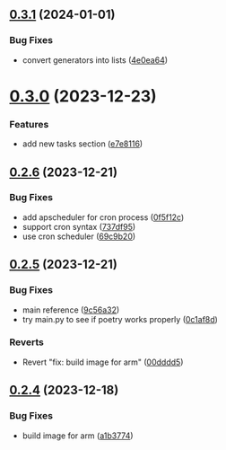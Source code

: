 ## [0.3.1](https://github.com/iloveitaly/todoist-digest/compare/v0.3.0...v0.3.1) (2024-01-01)


### Bug Fixes

* convert generators into lists ([4e0ea64](https://github.com/iloveitaly/todoist-digest/commit/4e0ea6497eb928826db12d7aa2b7868b5cb588b5))



# [0.3.0](https://github.com/iloveitaly/todoist-digest/compare/v0.2.6...v0.3.0) (2023-12-23)


### Features

* add new tasks section ([e7e8116](https://github.com/iloveitaly/todoist-digest/commit/e7e81161e39e3f2a46d40c945b37a8851c1340a6))



## [0.2.6](https://github.com/iloveitaly/todoist-digest/compare/v0.2.5...v0.2.6) (2023-12-21)


### Bug Fixes

* add apscheduler for cron process ([0f5f12c](https://github.com/iloveitaly/todoist-digest/commit/0f5f12c27001d1d94d74d409ee540220601d5807))
* support cron syntax ([737df95](https://github.com/iloveitaly/todoist-digest/commit/737df95cb802586341d81e8dc192d0c2a0f49a8f))
* use cron scheduler ([69c9b20](https://github.com/iloveitaly/todoist-digest/commit/69c9b2064deb03459a03e246fdce6cde04dd7559))



## [0.2.5](https://github.com/iloveitaly/todoist-digest/compare/v0.2.4...v0.2.5) (2023-12-21)


### Bug Fixes

* main reference ([9c56a32](https://github.com/iloveitaly/todoist-digest/commit/9c56a3290913776c50a19d7b749677ce2c93c4fb))
* try main.py to see if poetry works properly ([0c1af8d](https://github.com/iloveitaly/todoist-digest/commit/0c1af8dc5fc9352ea95bd8daa33cf43e3dbaf532))


### Reverts

* Revert "fix: build image for arm" ([00dddd5](https://github.com/iloveitaly/todoist-digest/commit/00dddd5b32ec9a055c569fc81f034fb5b5f402c3))



## [0.2.4](https://github.com/iloveitaly/todoist-digest/compare/v0.2.3...v0.2.4) (2023-12-18)


### Bug Fixes

* build image for arm ([a1b3774](https://github.com/iloveitaly/todoist-digest/commit/a1b377450cba4266559d92fdc2c898c21f5714a4))



